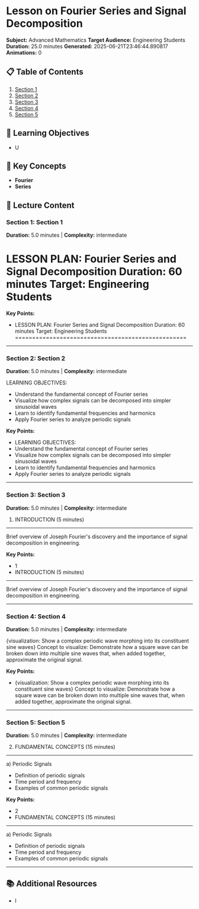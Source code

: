 # Lesson on Fourier Series and Signal Decomposition

**Subject:** Advanced Mathematics
**Target Audience:** Engineering Students
**Duration:** 25.0 minutes
**Generated:** 2025-06-21T23:46:44.890817
**Animations:** 0

## 📋 Table of Contents

1. [Section 1](#section-1)
2. [Section 2](#section-2)
3. [Section 3](#section-3)
4. [Section 4](#section-4)
5. [Section 5](#section-5)

## 🎯 Learning Objectives

- U

## 🔑 Key Concepts

- **Fourier**
- **Series**

## 📖 Lecture Content

### Section 1: Section 1

**Duration:** 5.0 minutes | **Complexity:** intermediate

LESSON PLAN: Fourier Series and Signal Decomposition
Duration: 60 minutes
Target: Engineering Students
==================================================

**Key Points:**
- LESSON PLAN: Fourier Series and Signal Decomposition
Duration: 60 minutes
Target: Engineering Students
==================================================

---

### Section 2: Section 2

**Duration:** 5.0 minutes | **Complexity:** intermediate

LEARNING OBJECTIVES:
- Understand the fundamental concept of Fourier series
- Visualize how complex signals can be decomposed into simpler sinusoidal waves
- Learn to identify fundamental frequencies and harmonics
- Apply Fourier series to analyze periodic signals

**Key Points:**
- LEARNING OBJECTIVES:
- Understand the fundamental concept of Fourier series
- Visualize how complex signals can be decomposed into simpler sinusoidal waves
- Learn to identify fundamental frequencies and harmonics
- Apply Fourier series to analyze periodic signals

---

### Section 3: Section 3

**Duration:** 5.0 minutes | **Complexity:** intermediate

1. INTRODUCTION (5 minutes)
--------------------------
Brief overview of Joseph Fourier's discovery and the importance of signal decomposition in engineering.

**Key Points:**
- 1
- INTRODUCTION (5 minutes)
--------------------------
Brief overview of Joseph Fourier's discovery and the importance of signal decomposition in engineering.

---

### Section 4: Section 4

**Duration:** 5.0 minutes | **Complexity:** intermediate

{visualization: Show a complex periodic wave morphing into its constituent sine waves}
Concept to visualize: Demonstrate how a square wave can be broken down into multiple sine waves that, when added together, approximate the original signal.

**Key Points:**
- {visualization: Show a complex periodic wave morphing into its constituent sine waves}
Concept to visualize: Demonstrate how a square wave can be broken down into multiple sine waves that, when added together, approximate the original signal.

---

### Section 5: Section 5

**Duration:** 5.0 minutes | **Complexity:** intermediate

2. FUNDAMENTAL CONCEPTS (15 minutes)
----------------------------------
a) Periodic Signals
- Definition of periodic signals
- Time period and frequency
- Examples of common periodic signals

**Key Points:**
- 2
- FUNDAMENTAL CONCEPTS (15 minutes)
----------------------------------
a) Periodic Signals
- Definition of periodic signals
- Time period and frequency
- Examples of common periodic signals

---

## 📚 Additional Resources

- I

